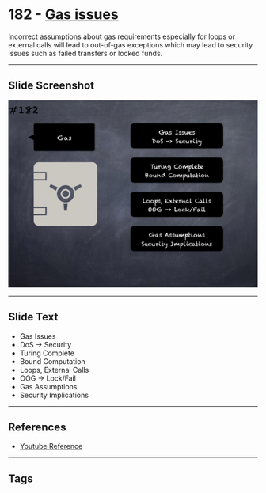 # 182 - [Gas issues](Gas%20issues.md)
Incorrect assumptions about gas requirements especially for loops or external calls will lead to out-of-gas exceptions which may lead to security issues such as failed transfers or locked funds.
___
## Slide Screenshot
![0182.png](../../images/5.%20Pitfalls%20and%20Best%20Practices%20201/182.png)
___
## Slide Text
- Gas Issues
- DoS -> Security
- Turing Complete
- Bound Computation
- Loops, External Calls
- OOG -> Lock/Fail
- Gas Assumptions
- Security Implications
___
## References
- [Youtube Reference](https://youtu.be/QSsfkmcdbPw?t=64)
___
## Tags